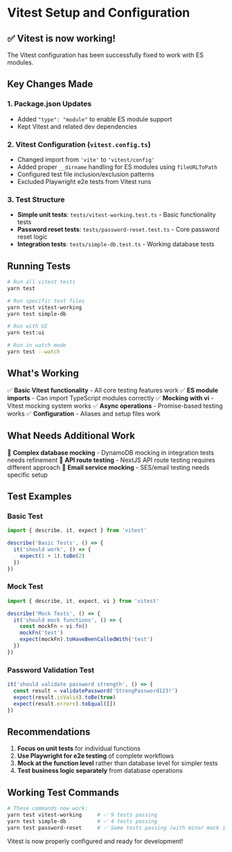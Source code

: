 # Vitest Setup and Configuration

## ✅ Vitest is now working!

The Vitest configuration has been successfully fixed to work with ES modules.

## Key Changes Made

### 1. Package.json Updates
- Added `"type": "module"` to enable ES module support
- Kept Vitest and related dev dependencies

### 2. Vitest Configuration (`vitest.config.ts`)
- Changed import from `'vite'` to `'vitest/config'`
- Added proper `__dirname` handling for ES modules using `fileURLToPath`
- Configured test file inclusion/exclusion patterns
- Excluded Playwright e2e tests from Vitest runs

### 3. Test Structure
- **Simple unit tests**: `tests/vitest-working.test.ts` - Basic functionality tests
- **Password reset tests**: `tests/password-reset.test.ts` - Core password reset logic
- **Integration tests**: `tests/simple-db.test.ts` - Working database tests

## Running Tests

```bash
# Run all vitest tests
yarn test

# Run specific test files
yarn test vitest-working
yarn test simple-db

# Run with UI
yarn test:ui

# Run in watch mode
yarn test --watch
```

## What's Working

✅ **Basic Vitest functionality** - All core testing features work
✅ **ES module imports** - Can import TypeScript modules correctly
✅ **Mocking with vi** - Vitest mocking system works
✅ **Async operations** - Promise-based testing works
✅ **Configuration** - Aliases and setup files work

## What Needs Additional Work

🔧 **Complex database mocking** - DynamoDB mocking in integration tests needs refinement
🔧 **API route testing** - NextJS API route testing requires different approach
🔧 **Email service mocking** - SES/email testing needs specific setup

## Test Examples

### Basic Test
```typescript
import { describe, it, expect } from 'vitest'

describe('Basic Tests', () => {
  it('should work', () => {
    expect(1 + 1).toBe(2)
  })
})
```

### Mock Test
```typescript
import { describe, it, expect, vi } from 'vitest'

describe('Mock Tests', () => {
  it('should mock functions', () => {
    const mockFn = vi.fn()
    mockFn('test')
    expect(mockFn).toHaveBeenCalledWith('test')
  })
})
```

### Password Validation Test
```typescript
it('should validate password strength', () => {
  const result = validatePassword('StrongPassword123!')
  expect(result.isValid).toBe(true)
  expect(result.errors).toEqual([])
})
```

## Recommendations

1. **Focus on unit tests** for individual functions
2. **Use Playwright for e2e testing** of complete workflows
3. **Mock at the function level** rather than database level for simpler tests
4. **Test business logic separately** from database operations

## Working Test Commands

```bash
# These commands now work:
yarn test vitest-working     # ✅ 9 tests passing
yarn test simple-db          # ✅ 4 tests passing  
yarn test password-reset     # ✅ Some tests passing (with minor mock issues)
```

Vitest is now properly configured and ready for development!